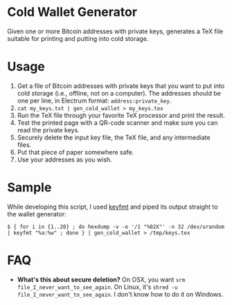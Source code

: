 Cold Wallet Generator
=====================

Given one or more Bitcoin addresses with private keys, generates a TeX file suitable for printing and putting into cold storage.

Usage
=====

1. Get a file of Bitcoin addresses with private keys that you want to put into cold storage (i.e., offline, not on a computer). The addresses should be one per line, in Electrum format: `address:private_key`.
2. `cat my_keys.txt | gen_cold_wallet > my_keys.tex`
3. Run the TeX file through your favorite TeX processor and print the result.
4. Test the printed page with a QR-code scanner and make sure you can read the private keys.
5. Securely delete the input key file, the TeX file, and any intermediate files.
6. Put that piece of paper somewhere safe.
7. Use your addresses as you wish.

Sample
======

While developing this script, I used [keyfmt](https://github.com/bkkcoins/misc/blob/master/keyfmt/keyfmt) and piped its output straight to the wallet generator:

`$ { for i in {1..20} ; do hexdump -v -e '/1 "%02X"' -n 32 /dev/urandom | keyfmt "%a:%w" ; done } |
gen_cold_wallet > /tmp/keys.tex`

FAQ
===

* **What's this about secure deletion?** On OSX, you want `srm file_I_never_want_to_see_again`. On Linux, it's `shred -u file_I_never_want_to_see_again`. I don't know how to do it on Windows.
